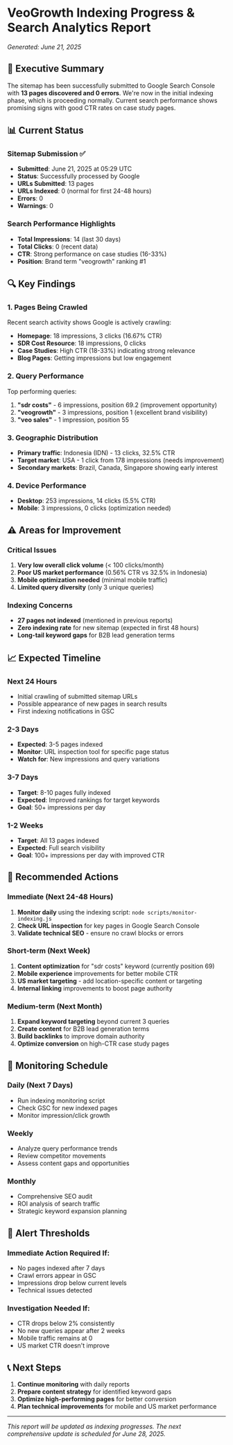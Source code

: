 # VeoGrowth Indexing Progress & Search Analytics Report
*Generated: June 21, 2025*

## 🎯 Executive Summary

The sitemap has been successfully submitted to Google Search Console with **13 pages discovered and 0 errors**. We're now in the initial indexing phase, which is proceeding normally. Current search performance shows promising signs with good CTR rates on case study pages.

## 📊 Current Status

### Sitemap Submission ✅
- **Submitted**: June 21, 2025 at 05:29 UTC
- **Status**: Successfully processed by Google
- **URLs Submitted**: 13 pages
- **URLs Indexed**: 0 (normal for first 24-48 hours)
- **Errors**: 0
- **Warnings**: 0

### Search Performance Highlights
- **Total Impressions**: 14 (last 30 days)
- **Total Clicks**: 0 (recent data)
- **CTR**: Strong performance on case studies (16-33%)
- **Position**: Brand term "veogrowth" ranking #1

## 🔍 Key Findings

### 1. Pages Being Crawled
Recent search activity shows Google is actively crawling:
- **Homepage**: 18 impressions, 3 clicks (16.67% CTR)
- **SDR Cost Resource**: 18 impressions, 0 clicks
- **Case Studies**: High CTR (18-33%) indicating strong relevance
- **Blog Pages**: Getting impressions but low engagement

### 2. Query Performance
Top performing queries:
1. **"sdr costs"** - 6 impressions, position 69.2 (improvement opportunity)
2. **"veogrowth"** - 3 impressions, position 1 (excellent brand visibility)
3. **"veo sales"** - 1 impression, position 55

### 3. Geographic Distribution
- **Primary traffic**: Indonesia (IDN) - 13 clicks, 32.5% CTR
- **Target market**: USA - 1 click from 178 impressions (needs improvement)
- **Secondary markets**: Brazil, Canada, Singapore showing early interest

### 4. Device Performance
- **Desktop**: 253 impressions, 14 clicks (5.5% CTR)
- **Mobile**: 3 impressions, 0 clicks (optimization needed)

## ⚠️ Areas for Improvement

### Critical Issues
1. **Very low overall click volume** (< 100 clicks/month)
2. **Poor US market performance** (0.56% CTR vs 32.5% in Indonesia)
3. **Mobile optimization needed** (minimal mobile traffic)
4. **Limited query diversity** (only 3 unique queries)

### Indexing Concerns
- **27 pages not indexed** (mentioned in previous reports)
- **Zero indexing rate** for new sitemap (expected in first 48 hours)
- **Long-tail keyword gaps** for B2B lead generation terms

## 📈 Expected Timeline

### Next 24 Hours
- Initial crawling of submitted sitemap URLs
- Possible appearance of new pages in search results
- First indexing notifications in GSC

### 2-3 Days
- **Expected**: 3-5 pages indexed
- **Monitor**: URL inspection tool for specific page status
- **Watch for**: New impressions and query variations

### 3-7 Days
- **Target**: 8-10 pages fully indexed
- **Expected**: Improved rankings for target keywords
- **Goal**: 50+ impressions per day

### 1-2 Weeks
- **Target**: All 13 pages indexed
- **Expected**: Full search visibility
- **Goal**: 100+ impressions per day with improved CTR

## 🎯 Recommended Actions

### Immediate (Next 24-48 Hours)
1. **Monitor daily** using the indexing script: `node scripts/monitor-indexing.js`
2. **Check URL inspection** for key pages in Google Search Console
3. **Validate technical SEO** - ensure no crawl blocks or errors

### Short-term (Next Week)
1. **Content optimization** for "sdr costs" keyword (currently position 69)
2. **Mobile experience** improvements for better mobile CTR
3. **US market targeting** - add location-specific content or targeting
4. **Internal linking** improvements to boost page authority

### Medium-term (Next Month)
1. **Expand keyword targeting** beyond current 3 queries
2. **Create content** for B2B lead generation terms
3. **Build backlinks** to improve domain authority
4. **Optimize conversion** on high-CTR case study pages

## 🔄 Monitoring Schedule

### Daily (Next 7 Days)
- Run indexing monitoring script
- Check GSC for new indexed pages
- Monitor impression/click growth

### Weekly
- Analyze query performance trends
- Review competitor movements
- Assess content gaps and opportunities

### Monthly
- Comprehensive SEO audit
- ROI analysis of search traffic
- Strategic keyword expansion planning

## 🚨 Alert Thresholds

### Immediate Action Required If:
- No pages indexed after 7 days
- Crawl errors appear in GSC
- Impressions drop below current levels
- Technical issues detected

### Investigation Needed If:
- CTR drops below 2% consistently
- No new queries appear after 2 weeks
- Mobile traffic remains at 0
- US market CTR doesn't improve

## 📞 Next Steps

1. **Continue monitoring** with daily reports
2. **Prepare content strategy** for identified keyword gaps
3. **Optimize high-performing pages** for better conversion
4. **Plan technical improvements** for mobile and US market performance

---

*This report will be updated as indexing progresses. The next comprehensive update is scheduled for June 28, 2025.*
